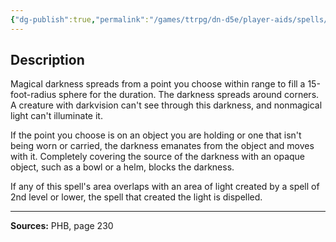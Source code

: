 ```yaml
---
{"dg-publish":true,"permalink":"/games/ttrpg/dn-d5e/player-aids/spells/level-2/darkness/","tags":["TTRPG/DND/5e","verbal","material","concentration","Spell"],"noteIcon":""}
---
```



## Description
Magical darkness spreads from a point you choose within range to fill a 15-foot-radius sphere for the duration.
The darkness spreads around corners.
A creature with darkvision can't see through this darkness, and nonmagical light can't illuminate it.

If the point you choose is on an object you are holding or one that isn't being worn or carried, the darkness emanates from the object and moves with it.
Completely covering the source of the darkness with an opaque object, such as a bowl or a helm, blocks the darkness.

If any of this spell's area overlaps with an area of light created by a spell of 2nd level or lower, the spell that created the light is dispelled.

---

**Sources:** PHB, page 230
